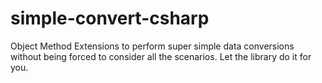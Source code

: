 # simple-convert-csharp
Object Method Extensions to perform super simple data conversions without being forced to consider all the scenarios. Let the library do it for you.
